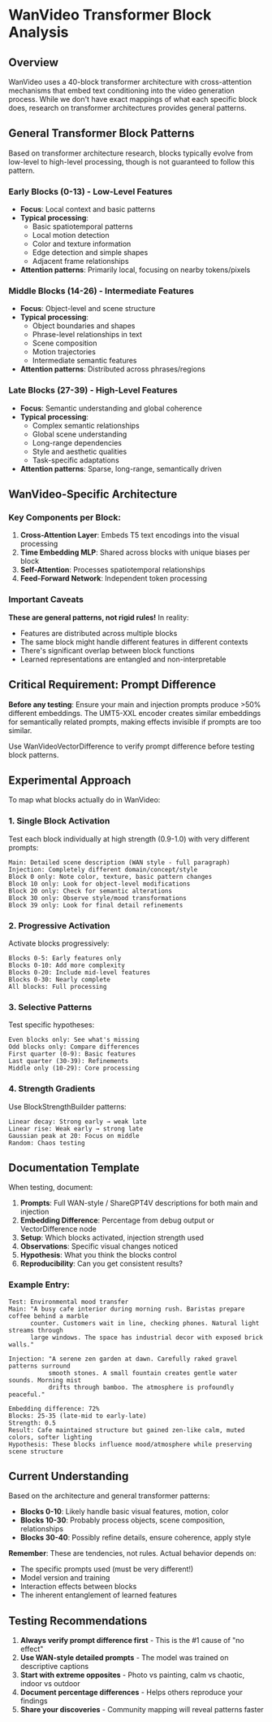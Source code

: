 # WanVideo Transformer Block Analysis

## Overview

WanVideo uses a 40-block transformer architecture with cross-attention mechanisms that embed text conditioning into the video generation process. While we don't have exact mappings of what each specific block does, research on transformer architectures provides general patterns.

## General Transformer Block Patterns

Based on transformer architecture research, blocks typically evolve from low-level to high-level processing, though is not guaranteed to follow this pattern.

### Early Blocks (0-13) - Low-Level Features
- **Focus**: Local context and basic patterns
- **Typical processing**:
  - Basic spatiotemporal patterns
  - Local motion detection
  - Color and texture information
  - Edge detection and simple shapes
  - Adjacent frame relationships
- **Attention patterns**: Primarily local, focusing on nearby tokens/pixels

### Middle Blocks (14-26) - Intermediate Features
- **Focus**: Object-level and scene structure
- **Typical processing**:
  - Object boundaries and shapes
  - Phrase-level relationships in text
  - Scene composition
  - Motion trajectories
  - Intermediate semantic features
- **Attention patterns**: Distributed across phrases/regions

### Late Blocks (27-39) - High-Level Features
- **Focus**: Semantic understanding and global coherence
- **Typical processing**:
  - Complex semantic relationships
  - Global scene understanding
  - Long-range dependencies
  - Style and aesthetic qualities
  - Task-specific adaptations
- **Attention patterns**: Sparse, long-range, semantically driven

## WanVideo-Specific Architecture

### Key Components per Block:
1. **Cross-Attention Layer**: Embeds T5 text encodings into the visual processing
2. **Time Embedding MLP**: Shared across blocks with unique biases per block
3. **Self-Attention**: Processes spatiotemporal relationships
4. **Feed-Forward Network**: Independent token processing

### Important Caveats

**These are general patterns, not rigid rules!** In reality:
- Features are distributed across multiple blocks
- The same block might handle different features in different contexts
- There's significant overlap between block functions
- Learned representations are entangled and non-interpretable

## Critical Requirement: Prompt Difference

**Before any testing**: Ensure your main and injection prompts produce >50% different embeddings. The UMT5-XXL encoder creates similar embeddings for semantically related prompts, making effects invisible if prompts are too similar.

Use WanVideoVectorDifference to verify prompt difference before testing block patterns.

## Experimental Approach

To map what blocks actually do in WanVideo:

### 1. Single Block Activation
Test each block individually at high strength (0.9-1.0) with very different prompts:
```
Main: Detailed scene description (WAN style - full paragraph)
Injection: Completely different domain/concept/style
Block 0 only: Note color, texture, basic pattern changes
Block 10 only: Look for object-level modifications
Block 20 only: Check for semantic alterations
Block 30 only: Observe style/mood transformations
Block 39 only: Look for final detail refinements
```

### 2. Progressive Activation
Activate blocks progressively:
```
Blocks 0-5: Early features only
Blocks 0-10: Add more complexity
Blocks 0-20: Include mid-level features
Blocks 0-30: Nearly complete
All blocks: Full processing
```

### 3. Selective Patterns
Test specific hypotheses:
```
Even blocks only: See what's missing
Odd blocks only: Compare differences
First quarter (0-9): Basic features
Last quarter (30-39): Refinements
Middle only (10-29): Core processing
```

### 4. Strength Gradients
Use BlockStrengthBuilder patterns:
```
Linear decay: Strong early → weak late
Linear rise: Weak early → strong late
Gaussian peak at 20: Focus on middle
Random: Chaos testing
```

## Documentation Template

When testing, document:
1. **Prompts**: Full WAN-style / ShareGPT4V descriptions for both main and injection
2. **Embedding Difference**: Percentage from debug output or VectorDifference node
3. **Setup**: Which blocks activated, injection strength used
4. **Observations**: Specific visual changes noticed
5. **Hypothesis**: What you think the blocks control
6. **Reproducibility**: Can you get consistent results?

### Example Entry:
```
Test: Environmental mood transfer
Main: "A busy cafe interior during morning rush. Baristas prepare coffee behind a marble
      counter. Customers wait in line, checking phones. Natural light streams through
      large windows. The space has industrial decor with exposed brick walls."

Injection: "A serene zen garden at dawn. Carefully raked gravel patterns surround
           smooth stones. A small fountain creates gentle water sounds. Morning mist
           drifts through bamboo. The atmosphere is profoundly peaceful."

Embedding difference: 72%
Blocks: 25-35 (late-mid to early-late)
Strength: 0.5
Result: Cafe maintained structure but gained zen-like calm, muted colors, softer lighting
Hypothesis: These blocks influence mood/atmosphere while preserving scene structure
```

## Current Understanding

Based on the architecture and general transformer patterns:
- **Blocks 0-10**: Likely handle basic visual features, motion, color
- **Blocks 10-30**: Probably process objects, scene composition, relationships
- **Blocks 30-40**: Possibly refine details, ensure coherence, apply style

**Remember**: These are tendencies, not rules. Actual behavior depends on:
- The specific prompts used (must be very different!)
- Model version and training
- Interaction effects between blocks
- The inherent entanglement of learned features

## Testing Recommendations

1. **Always verify prompt difference first** - This is the #1 cause of "no effect"
2. **Use WAN-style detailed prompts** - The model was trained on descriptive captions
3. **Start with extreme opposites** - Photo vs painting, calm vs chaotic, indoor vs outdoor
4. **Document percentage differences** - Helps others reproduce your findings
5. **Share your discoveries** - Community mapping will reveal patterns faster
